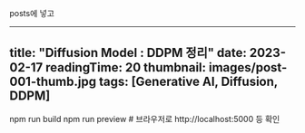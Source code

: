 posts에 넣고


---
title: "Diffusion Model : DDPM 정리"
date: 2023-02-17
readingTime: 20 
thumbnail: images/post-001-thumb.jpg
tags: [Generative AI, Diffusion, DDPM]
---


npm run build
npm run preview   # 브라우저로 http://localhost:5000 등 확인

